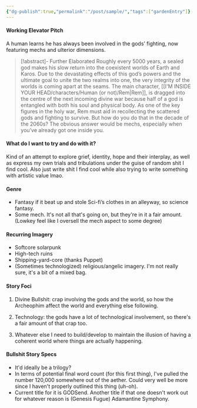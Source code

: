 ```yaml
---
{"dg-publish":true,"permalink":"/post/sample/","tags":["gardenEntry"]}
---
```


#### Working Elevator Pitch 

A human learns he has always been involved in the gods’ fighting, now featuring mechs and ulterior dimensions.

>[!abstract]- Further Elaborated
Roughly every 5000 years, a sealed god makes his slow return into the coexistent worlds of Earth and Karos. Due to the devastating effects of this god’s powers and the ultimate goal to unite the two realms into one, the very integrity of the worlds is coming apart at the seams. The main character, [[I'M INSIDE YOUR HEAD/characters/Human (or not)/Rem\|Rem]], is dragged into the centre of the next incoming divine war because half of a god is entangled with both his soul and physical body. As one of the key figures in the holy war, Rem must aid in recollecting the scattered gods and fighting to survive. But how do you do that in the decade of the 2060s? The obvious answer would be mechs, especially when you’ve already got one inside you.

#### What do I want to try and do with it?

Kind of an attempt to explore grief, identity, hope and their interplay, as well as express my own trials and tribulations under the guise of random shit I find cool. Also just write shit I find cool while also trying to write something with artistic value lmao.

#### Genre 

* Fantasy if it beat up and stole Sci-fi’s clothes in an alleyway, so science fantasy. 
* Some mech. It's not all that's going on, but they're in it a fair amount. (Lowkey feel like I oversell the mech aspect to some degree)

#### Recurring Imagery 

* Softcore solarpunk
* High-tech ruins
* Shipping-yard-core (thanks Puppet)
* (Sometimes technologized) religious/angelic imagery. I'm not really sure, it's a bit of a mixed bag.

#### Story Foci 

1. Divine Bullshit: crap involving the gods and the world, so how the Archeophim affect the world and everything else following.

2. Technology: the gods have a lot of technological involvement, so there's a fair amount of that crap too.

3. Whatever else I need to build/develop to maintain the illusion of having a coherent world where things are actually happening.

#### Bullshit Story Specs 

* It'd ideally be a trilogy?
* In terms of potential final word count (for this first thing), I've pulled the number 120,000 somewhere out of the aether. Could very well be more since I haven't properly outlined this thing (uh-oh). 
* Current title for it is GODSend. Another title if that one doesn't work out for whatever reason is (Genesis Fugue) Adamantine Symphony.
